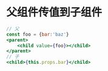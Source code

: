 # 父组件传值到子组件

```jsx
// 父
const foo = {bar:'baz'}
<parent>
    <child value={foo}></child>
</parent>
// 子
<child>{this.props.bar}</child>
```

